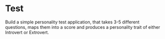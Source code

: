 # Test

Build a simple personality test application, that takes 3-5 different questions, maps them into a score and produces a personality trait of either Introvert or Extrovert.